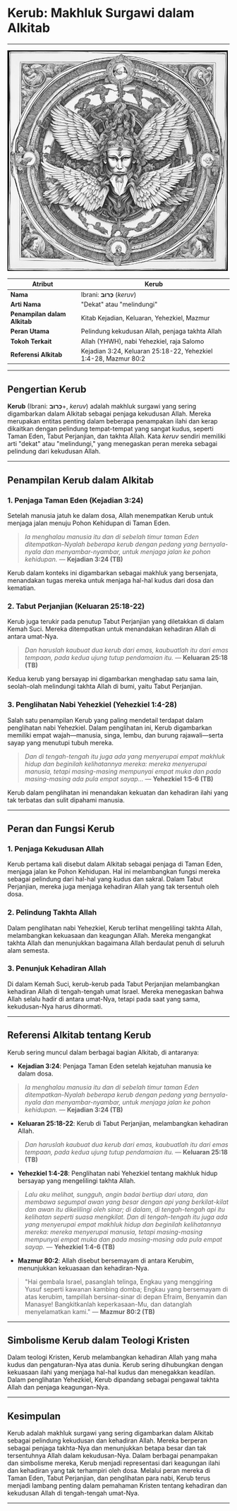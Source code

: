 # Kerub: Makhluk Surgawi dalam Alkitab

---

![Ilustrasi Kerub, makhluk bersayap yang mengelilingi takhta Allah dan menggambarkan kekudusan serta kehadiran Allah dalam Kitab Suci.](img/kerub.jpg)

| **Atribut** | **Kerub** |
|---|---|
| **Nama** | Ibrani: **כְּרוּב** (*keruv*) |
| **Arti Nama** | "Dekat" atau "melindungi" |
| **Penampilan dalam Alkitab** | Kitab Kejadian, Keluaran, Yehezkiel, Mazmur |
| **Peran Utama** | Pelindung kekudusan Allah, penjaga takhta Allah |
| **Tokoh Terkait** | Allah (YHWH), nabi Yehezkiel, raja Salomo |
| **Referensi Alkitab** | Kejadian 3:24, Keluaran 25:18-22, Yehezkiel 1:4-28, Mazmur 80:2 |

---

## Pengertian Kerub

**Kerub** (Ibrani: **כְּרוּב**+, *keruv*) adalah makhluk surgawi yang sering digambarkan dalam Alkitab sebagai penjaga kekudusan Allah. Mereka merupakan entitas penting dalam beberapa penampakan ilahi dan kerap dikaitkan dengan pelindung tempat-tempat yang sangat kudus, seperti Taman Eden, Tabut Perjanjian, dan takhta Allah. Kata *keruv* sendiri memiliki arti "dekat" atau "melindungi," yang menegaskan peran mereka sebagai pelindung dari kekudusan Allah.

---

## Penampilan Kerub dalam Alkitab

### 1. Penjaga Taman Eden (Kejadian 3:24)

Setelah manusia jatuh ke dalam dosa, Allah menempatkan Kerub untuk menjaga jalan menuju Pohon Kehidupan di Taman Eden.

> *Ia menghalau manusia itu dan di sebelah timur taman Eden ditempatkan-Nyalah beberapa kerub dengan pedang yang bernyala-nyala dan menyambar-nyambar, untuk menjaga jalan ke pohon kehidupan.*
> — **Kejadian 3:24 (TB)**

Kerub dalam konteks ini digambarkan sebagai makhluk yang bersenjata, menandakan tugas mereka untuk menjaga hal-hal kudus dari dosa dan kematian.

### 2. Tabut Perjanjian (Keluaran 25:18-22)

Kerub juga terukir pada penutup Tabut Perjanjian yang diletakkan di dalam Kemah Suci. Mereka ditempatkan untuk menandakan kehadiran Allah di antara umat-Nya.

> *Dan haruslah kaubuat dua kerub dari emas, kaubuatlah itu dari emas tempaan, pada kedua ujung tutup pendamaian itu.*
> — **Keluaran 25:18 (TB)**

Kedua kerub yang bersayap ini digambarkan menghadap satu sama lain, seolah-olah melindungi takhta Allah di bumi, yaitu Tabut Perjanjian.

### 3. Penglihatan Nabi Yehezkiel (Yehezkiel 1:4-28)

Salah satu penampilan Kerub yang paling mendetail terdapat dalam penglihatan nabi Yehezkiel. Dalam penglihatan ini, Kerub digambarkan memiliki empat wajah—manusia, singa, lembu, dan burung rajawali—serta sayap yang menutupi tubuh mereka.

> *Dan di tengah-tengah itu juga ada yang menyerupai empat makhluk hidup dan beginilah kelihatannya mereka: mereka menyerupai manusia,  tetapi masing-masing mempunyai empat muka dan pada masing-masing ada pula empat sayap...*
> — **Yehezkiel 1:5-6 (TB)**

Kerub dalam penglihatan ini menandakan kekuatan dan kehadiran ilahi yang tak terbatas dan sulit dipahami manusia.

---

## Peran dan Fungsi Kerub

### 1. Penjaga Kekudusan Allah

Kerub pertama kali disebut dalam Alkitab sebagai penjaga di Taman Eden, menjaga jalan ke Pohon Kehidupan. Hal ini melambangkan fungsi mereka sebagai pelindung dari hal-hal yang kudus dan sakral. Dalam Tabut Perjanjian, mereka juga menjaga kehadiran Allah yang tak tersentuh oleh dosa.

### 2. Pelindung Takhta Allah

Dalam penglihatan nabi Yehezkiel, Kerub terlihat mengelilingi takhta Allah, melambangkan kekuasaan dan keagungan Allah. Mereka mengangkat takhta Allah dan menunjukkan bagaimana Allah berdaulat penuh di seluruh alam semesta.

### 3. Penunjuk Kehadiran Allah

Di dalam Kemah Suci, kerub-kerub pada Tabut Perjanjian melambangkan kehadiran Allah di tengah-tengah umat Israel. Mereka menegaskan bahwa Allah selalu hadir di antara umat-Nya, tetapi pada saat yang sama, kekudusan-Nya harus dihormati.

---

## Referensi Alkitab tentang Kerub

Kerub sering muncul dalam berbagai bagian Alkitab, di antaranya:

- **Kejadian 3:24**: Penjaga Taman Eden setelah kejatuhan manusia ke dalam dosa.

> *Ia menghalau manusia itu dan di sebelah timur taman Eden ditempatkan-Nyalah beberapa kerub dengan pedang yang bernyala-nyala dan menyambar-nyambar, untuk menjaga jalan ke pohon kehidupan.*
> — **Kejadian 3:24 (TB)**

- **Keluaran 25:18-22**: Kerub di Tabut Perjanjian, melambangkan kehadiran Allah.

> *Dan haruslah kaubuat dua kerub dari emas, kaubuatlah itu dari emas tempaan, pada kedua ujung tutup pendamaian itu.*
> — **Keluaran 25:18 (TB)**

- **Yehezkiel 1:4-28**: Penglihatan nabi Yehezkiel tentang makhluk hidup bersayap yang mengelilingi takhta Allah.

> *Lalu aku melihat, sungguh, angin badai bertiup dari utara, dan membawa segumpal awan yang besar dengan api yang berkilat-kilat dan awan itu dikelilingi oleh sinar; di dalam, di tengah-tengah api itu kelihatan seperti suasa mengkilat. Dan di tengah-tengah itu juga ada yang menyerupai empat makhluk hidup dan beginilah kelihatannya mereka: mereka menyerupai manusia, tetapi masing-masing mempunyai empat muka dan pada masing-masing ada pula empat sayap.*
> — **Yehezkiel 1:4-6 (TB)**

- **Mazmur 80:2**: Allah disebut bersemayam di antara Kerubim, menunjukkan kekuasaan dan kehadiran-Nya.

> "Hai gembala Israel, pasanglah telinga, Engkau yang menggiring Yusuf seperti kawanan kambing domba; Engkau yang bersemayam di atas kerubim, tampillah bersinar-sinar di depan Efraim, Benyamin dan Manasye! Bangkitkanlah keperkasaan-Mu, dan datanglah menyelamatkan kami."
> — **Mazmur 80:2 (TB)**

---

## Simbolisme Kerub dalam Teologi Kristen

Dalam teologi Kristen, Kerub melambangkan kehadiran Allah yang maha kudus dan pengaturan-Nya atas dunia. Kerub sering dihubungkan dengan kekuasaan ilahi yang menjaga hal-hal kudus dan menegakkan keadilan. Dalam penglihatan Yehezkiel, Kerub dipandang sebagai pengawal takhta Allah dan penjaga keagungan-Nya.

---

## Kesimpulan

Kerub adalah makhluk surgawi yang sering digambarkan dalam Alkitab sebagai pelindung kekudusan dan kehadiran Allah. Mereka berperan sebagai penjaga takhta-Nya dan menunjukkan betapa besar dan tak tersentuhnya Allah dalam kekudusan-Nya. Dalam berbagai penampakan dan simbolisme mereka, Kerub menjadi representasi dari keagungan ilahi dan kehadiran yang tak terhampiri oleh dosa. Melalui peran mereka di Taman Eden, Tabut Perjanjian, dan penglihatan para nabi, Kerub terus menjadi lambang penting dalam pemahaman Kristen tentang kehadiran dan kekudusan Allah di tengah-tengah umat-Nya.

---
